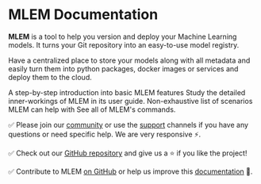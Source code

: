 # MLEM Documentation

**MLEM** is a tool to help you version and deploy your Machine Learning models. 
It turns your Git repository into an easy-to-use model registry. 

Have a centralized place to store your models along with all metadata and easily turn them into python packages, docker images or services and deploy them to the cloud.

<cards>

  <card href="/doc/start" heading="Get Started">
    A step-by-step introduction into basic MLEM features
  </card>

  <card href="/doc/user-guide" heading="User Guide">
    Study the detailed inner-workings of MLEM in its user guide.
  </card>

  <card href="/doc/use-cases" heading="Use Cases">
    Non-exhaustive list of scenarios MLEM can help with
  </card>

  <card href="/doc/api-reference" heading="API Reference">
    See all of MLEM's commands.
  </card>

</cards>

✅ Please join our [community](/community) or use the [support](/support)
channels if you have any questions or need specific help. We are very responsive
⚡.

✅ Check out our [GitHub repository](https://github.com/iterative/mlem) and give
us a ⭐ if you like the project!

✅ Contribute to MLEM [on GitHub](https://github.com/iterative/mlem) or help us
improve this [documentation](https://github.com/iterative/mlem.ai) 🙏.
